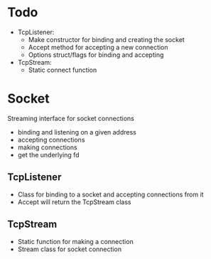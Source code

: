 # Todo
- TcpListener:
	- Make constructor for binding and creating the socket
	- Accept method for accepting a new connection
	- Options struct/flags for binding and accepting
- TcpStream:
	- Static connect function

# Socket
Streaming interface for socket connections

- binding and listening on a given address
- accepting connections
- making connections
- get the underlying fd

## TcpListener
- Class for binding to a socket and accepting connections from it
- Accept will return the TcpStream class

## TcpStream
- Static function for making a connection
- Stream class for socket connection
